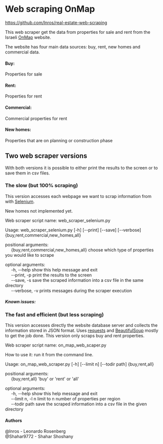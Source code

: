 # Web scraping OnMap
https://github.com/lnros/real-estate-web-scraping

This web scraper get the data from properties for sale and rent from  the Israeli [OnMap](https://www.onmap.co.il/en/)  website.

The website has four main data sources: buy, rent, new homes and commercial data.


#### Buy:
Properties for sale

#### Rent:
Properties for rent

#### Commercial:
Commercial properties for rent

#### New homes:
Properties that are on planning or construction phase


## Two web scraper versions

With both versions it is possible to either print the results to the screen or to save them in csv files.

### The slow (but 100% scraping)
This version accesses each webpage we want to scrap information from with
[Selenium](https://www.selenium.dev/selenium/docs/api/py/index.html#).

New homes not implemented yet.

Web scraper script name: web_scraper_selenium.py

Usage: web_scraper_selenium.py [-h] [--print] [--save] [--verbose]
                               {buy,rent,commercial,new_homes,all}

positional arguments: <br>
&nbsp;&nbsp;&nbsp;&nbsp;   {buy,rent,commercial,new_homes,all}
                       choose which type of properties you would like to scrape

optional arguments:<br>
&nbsp;&nbsp;&nbsp;&nbsp;   -h, --help            show this help message and exit<br>
&nbsp;&nbsp;&nbsp;&nbsp;   --print, -p           print the results to the screen<br>
&nbsp;&nbsp;&nbsp;&nbsp;   --save, -s            save the scraped information into a csv file in the
                        same directory<br>
&nbsp;&nbsp;&nbsp;&nbsp;   --verbose, -v         prints messages during the scraper execution<br>

##### Known issues:

### The fast and efficient (but less scraping)
This version accesses directly the website database server and collects the information stored in JSON format.
Uses [requests](https://requests.readthedocs.io) and 
[BeautifulSoup](https://readthedocs.org/projects/beautiful-soup-4/)
mostly to get the job done. This version only scraps buy and rent properties.

Web scraper script name: on_map_web_scaper.py

How to use it: run it from the command line.

Usage: on_map_web_scraper.py [-h] [--limit n] [--todir path] {buy,rent,all}

positional arguments: <br>
 &nbsp;&nbsp;&nbsp;&nbsp; {buy,rent,all}   'buy' or 'rent' or 'all'

optional arguments: <br>
 &nbsp;&nbsp;&nbsp;&nbsp;   -h, --help       show this help message and exit <br>
  &nbsp;&nbsp;&nbsp;&nbsp;  --limit n, -l n  limit to n number of properties per region <br>
  &nbsp;&nbsp;&nbsp;&nbsp;  --todir path     save the scraped information into a csv file in the given
directory <br>


#### Authors
@lnros - Leonardo Rosenberg <br>
@Shahar9772 - Shahar Shoshany
